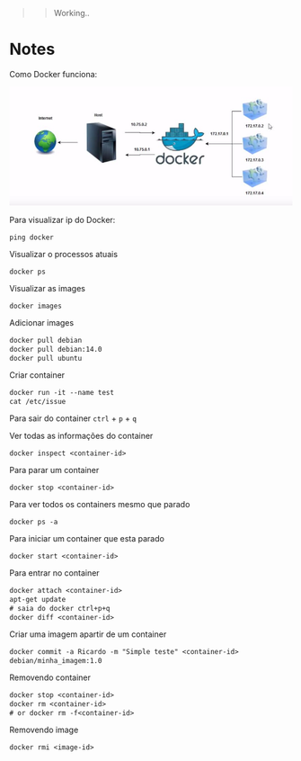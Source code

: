 >> Working..

# Notes

Como Docker funciona:

![overview](../_assets/images/docker_conceito.jpg)

Para visualizar ip do Docker:

```
ping docker
```

Visualizar o processos atuais

```
docker ps
```

Visualizar as images

```
docker images
```

Adicionar images

```
docker pull debian
docker pull debian:14.0
docker pull ubuntu
```

Criar container

```
docker run -it --name test
cat /etc/issue
```

Para sair do container `ctrl` + `p` + `q`

Ver todas as informações do container

```
docker inspect <container-id>
```

Para parar um container

```
docker stop <container-id>
```

Para ver todos os containers mesmo que parado

```
docker ps -a
```

Para iniciar um container que esta parado

```
docker start <container-id>
```

Para entrar no container

```
docker attach <container-id>
apt-get update
# saia do docker ctrl+p+q
docker diff <container-id>
```

Criar uma imagem apartir de um container

```
docker commit -a Ricardo -m "Simple teste" <container-id> debian/minha_imagem:1.0
```

Removendo container

```
docker stop <container-id>
docker rm <container-id>
# or docker rm -f<container-id>
```

Removendo image

```
docker rmi <image-id>
```
